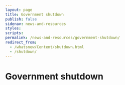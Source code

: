 ```yaml
---
layout: page
title: Government shutdown
publish: false
sidenav: news-and-resources
styles:
scripts:
permalink: /news-and-resources/government-shutdown/
redirect_from:
  - /whatsnew/Content/shutdown.html
  - /shutdown/
---
```


# Government shutdown
